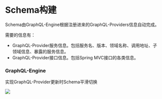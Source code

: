 # Schema构建

Schema由GraphQL-Engine根据注册进来的GraphQL-Providers信息自动完成。

需要的信息有：

- GraphQL-Provider服务信息。包括服务名、版本、领域名称、调用地址、子领域信息、暴露的服务信息。
- GraphQL-Provider接口信息。包括Spring MVC接口的各类信息。



### GraphQL-Engine





实现GraphQL-Provider更新时Schema平滑切换

![](https://oss-public.fangdd.com/prod/static/FpskOr74qO6avcBdTgYaWUcpY13X.jpg)


